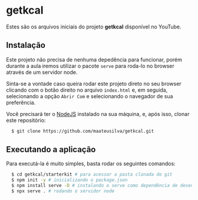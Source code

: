 # getkcal

Estes são os arquivos iniciais do projeto **getkcal** disponível no YouTube.

## Instalação

Este projeto não precisa de nenhuma depedência para funcionar, porém durante a aula iremos utilizar o pacote `serve` para roda-lo no browser através de um servidor node.

Sinta-se a vontade caso queira rodar este projeto direto no seu browser clicando com o botão direito no arquivo `index.html` e, em seguida, selecionando a opção `Abrir Com` e selecionando o navegador de sua preferência.

Você precisará ter o [NodeJS](https://nodejs.org) instalado na sua máquina, e, após isso, clonar este repositório:
```sh
  $ git clone https://github.com/maateusilva/getkcal.git
```

## Executando a aplicação

Para executá-la é muito simples, basta rodar os seguintes comandos:
```sh
  $ cd getkcal/starterkit # para acessar a pasta clonada do git
  $ npm init -y # inicializando o package.json
  $ npm install serve -D # instalando o serve como dependência de desenvolvimento
  $ npx serve . # rodando o servidor node
```